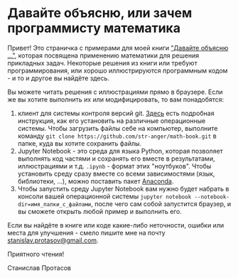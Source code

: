 # Давайте объясню, или зачем программисту математика
Привет! Это страничка с примерами для моей книги ["Давайте объясню ..."](https://ridero.ru/books/davaite_obyasnyu/), которая посвящена применению математики для решения прикладных задач. Некоторые решения из книги или требуют программирования, или хорошо иллюстрируются программным кодом - и то и другое вы найдёте здесь.

Вы можете читать решения с иллюстрациями прямо в браузере. Если же вы хотите выполнить их или модифицировать, то вам понадобятся:
1) клиент для системы контроля версий git. [Здесь](https://git-scm.com/book/ru/v2/%D0%92%D0%B2%D0%B5%D0%B4%D0%B5%D0%BD%D0%B8%D0%B5-%D0%A3%D1%81%D1%82%D0%B0%D0%BD%D0%BE%D0%B2%D0%BA%D0%B0-Git) есть подробная инструкция, как его установить на различные операционные системы. Чтобы загрузить файлы себе на компьютер, выполните команду `git clone https://github.com/str-anger/math-book.git` в папке, куда вы хотите сохранить файлы.
2) Jupyter Notebook - это среда для языка Python, которая позволяет выполнять код частями и сохранять его вместе в результатами, иллюстрациями и т.д. `.ipynb` - формат этих "ноутбуков". Чтобы установить среду сразу вместе со всеми зависимостями (язык, библиотеки, ...), можно поставить пакет [Anaconda](https://www.anaconda.com/download/).
3) Чтобы запустить среду Jupyter Notebook вам нужно будет набрать в консоли вашей операционной системы `jupyter notebook --notebook-dir=имя_папки_с_файлами`, после чего сам собой запустится браузер, и вы сможете открыть любой пример и выполнить его.

Если вы найдёте в книге или коде какие-либо неточности, ошибки или места для улучшения - смело пишите мне на почту stanislav.protasov@gmail.com.

Приятного чтения!

Станислав Протасов
